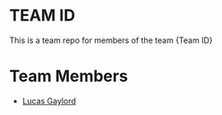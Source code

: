 # TEAM ID
This is a team repo for members of the team {Team ID}

# Team Members
* [Lucas Gaylord](members/LucasGaylord.md)
